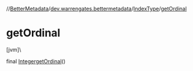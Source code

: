 //[BetterMetadata](../../../index.md)/[dev.warrengates.bettermetadata](../index.md)/[IndexType](index.md)/[getOrdinal](get-ordinal.md)

# getOrdinal

[jvm]\

final [Integer](https://docs.oracle.com/javase/8/docs/api/java/lang/Integer.html)[getOrdinal](get-ordinal.md)()

